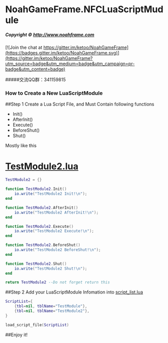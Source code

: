 # NoahGameFrame.NFCLuaScriptMudule
##### Copyright © http://www.noahframe.com

[![Join the chat at https://gitter.im/ketoo/NoahGameFrame](https://badges.gitter.im/ketoo/NoahGameFrame.svg)](https://gitter.im/ketoo/NoahGameFrame?utm_source=badge&utm_medium=badge&utm_campaign=pr-badge&utm_content=badge)

#####交流QQ群：341159815

### How to Create a New LuaScriptModule

##Step 1
Create a Lua Script File, and Must Contain following functions
- Init()
- AfterInit()
- Execute()
- BeforeShut()
- Shut()

Mostly like this
# [TestModule2.lua](https://github.com/ketoo/NoahGameFrame/tree/develop/_Out/Server/NFDataCfg/ScriptModule/TestModule2.lua)

```lua
TestModule2 = {}

function TestModule2.Init()
    io.write("TestModule2 Init!\n");
end

function TestModule2.AfterInit()
    io.write("TestModule2 AfterInit!\n");
end

function TestModule2.Execute()
    io.write("TestModule2 Execute!\n");
end

function TestModule2.BeforeShut()
    io.write("TestModule2 BeforeShut!\n");
end

function TestModule2.Shut()
    io.write("TestModule2 Shut!\n");
end

return TestModule2 --Do not forget return this
```
##Step 2
Add your LuaScriptModule Infomation into [script_list.lua](https://github.com/ketoo/NoahGameFrame/tree/develop/_Out/Server/NFDataCfg/ScriptModule/script_list.lua)
```lua
ScriptList={
    {tbl=nil, tblName="TestModule"},
    {tbl=nil, tblName="TestModule2"},
}

load_script_file(ScriptList)
```
##Enjoy it!

